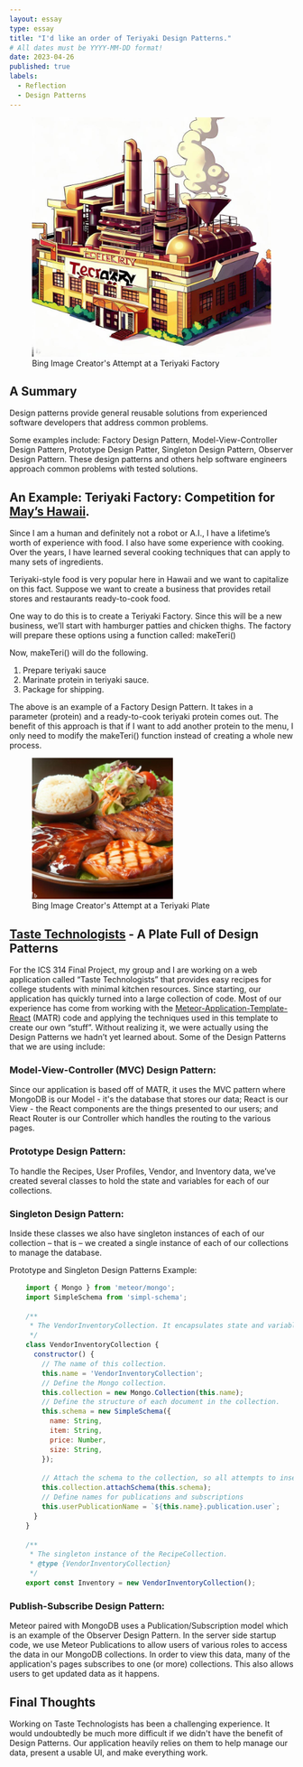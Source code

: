 ```yaml
---
layout: essay
type: essay
title: "I'd like an order of Teriyaki Design Patterns."
# All dates must be YYYY-MM-DD format!
date: 2023-04-26
published: true
labels:
  - Reflection
  - Design Patterns
---
```

<figure class="text-center">
<img width="500px" class="img-thumbnail img-fluid" src="../essays/img/essay06/teriyakifactory.jpg" alt="AI generated image of a factory" title="Images with text seem to be a weakspot for this version of DALL-E">
<figcaption>Bing Image Creator's Attempt at a Teriyaki Factory</figcaption>
</figure>

## A Summary

Design patterns provide general reusable solutions from experienced software developers that address common problems.

Some examples include: Factory Design Pattern, Model-View-Controller Design Pattern, Prototype Design Patter, Singleton Design Pattern, Observer Design Pattern. These design patterns and others help software engineers approach common problems with tested solutions.

## An Example: Teriyaki Factory: Competition for [May’s Hawaii](https://www.purityfoodshawaii.com/mayshawaii).

Since I am a human and definitely not a robot or A.I., I have a lifetime’s worth of experience with food. I also have some experience with cooking. Over the years, I have learned several cooking techniques that can apply to many sets of ingredients.

Teriyaki-style food is very popular here in Hawaii and we want to capitalize on this fact. Suppose we want to create a business that provides retail stores and restaurants ready-to-cook food.

One way to do this is to create a Teriyaki Factory. Since this will be a new business, we’ll start with hamburger patties and chicken thighs. The factory will prepare these options using a function called:
makeTeri()

Now, makeTeri() will do the following.
1. Prepare teriyaki sauce
2. Marinate protein in teriyaki sauce.
3. Package for shipping.

The above is an example of a Factory Design Pattern. It takes in a parameter (protein) and a ready-to-cook teriyaki protein comes out. The benefit of this approach is that if I want to add another protein to the menu, I only need to modify the makeTeri() function instead of creating a whole new process.

<figure class="text-center">
<img width="250px" class="img-thumbnail img-fluid" src="../essays/img/essay06/teri-plate.png" alt="AI generated image of a teri-plate" title="It's amazing how realistic this looks."/>
<figcaption>Bing Image Creator's Attempt at a Teriyaki Plate</figcaption>
</figure>

## [Taste Technologists](https://taste-technologists.github.io/) - A Plate Full of Design Patterns
For the ICS 314 Final Project, my group and I are working on a web application called “Taste Technologists” that provides easy recipes for college students with minimal kitchen resources. Since starting, our application has quickly turned into a large collection of code. Most of our experience has come from working with the [Meteor-Application-Template-React](https://ics-software-engineering.github.io/meteor-application-template-react/) (MATR) code and applying the techniques used in this template to create our own “stuff”. Without realizing it, we were actually using the Design Patterns we hadn’t yet learned about.
Some of the Design Patterns that we are using include:

### Model-View-Controller (MVC) Design Pattern:
Since our application is based off of MATR, it uses the MVC pattern where MongoDB is our Model - it's the database that stores our data; React is our View - the React components are the things presented to our users; and React Router is our Controller which handles the routing to the various pages.

### Prototype Design Pattern: 
To handle the Recipes, User Profiles, Vendor, and Inventory data, we’ve created several classes to hold the state and variables for each of our collections.


### Singleton Design Pattern: 
Inside these classes we also have singleton instances of each of our collection – that is – we created a single instance of each of our collections to manage the database.

Prototype and Singleton Design Patterns Example: 

```javascript
    import { Mongo } from 'meteor/mongo';
    import SimpleSchema from 'simpl-schema';

    /**
     * The VendorInventoryCollection. It encapsulates state and variable values for the VendorInventory.
     */
    class VendorInventoryCollection {
      constructor() {
        // The name of this collection.
        this.name = 'VendorInventoryCollection';
        // Define the Mongo collection.
        this.collection = new Mongo.Collection(this.name);
        // Define the structure of each document in the collection.
        this.schema = new SimpleSchema({
          name: String,
          item: String,
          price: Number,
          size: String,
        });

        // Attach the schema to the collection, so all attempts to insert a document are checked against schema.
        this.collection.attachSchema(this.schema);
        // Define names for publications and subscriptions
        this.userPublicationName = `${this.name}.publication.user`;
      }
    }

    /**
     * The singleton instance of the RecipeCollection.
     * @type {VendorInventoryCollection}
     */
    export const Inventory = new VendorInventoryCollection();
```

### Publish-Subscribe Design Pattern: 
Meteor paired with MongoDB uses a Publication/Subscription model which is an example of the Observer Design Pattern. In the server side startup code, we use Meteor Publications to allow users of various roles to access the data in our MongoDB collections. In order to view this data, many of the application's pages subscribes to one (or more) collections. This also allows users to get updated data as it happens.

## Final Thoughts
Working on Taste Technologists has been a challenging experience. It would undoubtedly be much more difficult if we didn't have the benefit of Design Patterns. Our application heavily relies on them to help manage our data, present a usable UI, and make everything work.
